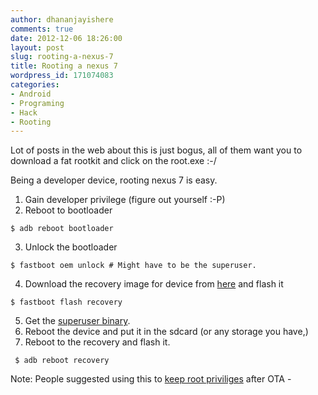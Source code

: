 ```yaml
---
author: dhananjayishere
comments: true
date: 2012-12-06 18:26:00
layout: post
slug: rooting-a-nexus-7
title: Rooting a nexus 7
wordpress_id: 171074083
categories:
- Android
- Programing
- Hack
- Rooting
---
```


Lot of posts in the web about this is just bogus, all of them want you
to download a fat rootkit and click on the root.exe :-/

Being a developer device, rooting nexus 7 is easy.

1. Gain developer privilege (figure out yourself :-P)
2. Reboot to bootloader
```
$ adb reboot bootloader
```
3. Unlock the bootloader
```
$ fastboot oem unlock # Might have to be the superuser.
```
4. Download the recovery image for device from [here](http://clockworkmod.com/rommanager)
and flash it
```
$ fastboot flash recovery
```
5. Get the [superuser binary](http://forum.xda-developers.com/showthread.php?t=1538053).
6. Reboot the device and put it in the sdcard (or any storage you have,)
7. Reboot to the recovery and flash it.
```
 $ adb reboot recovery
```


Note: People suggested using this to [keep root priviliges](https://play.google.com/store/apps/details?id=org.projectvoodoo.otarootkeeper&feature=search_result#?t=W251bGwsMSwxLDEsIm9yZy5wcm9qZWN0dm9vZG9vLm90YXJvb3RrZWVwZXIiXQ..) after OTA -
